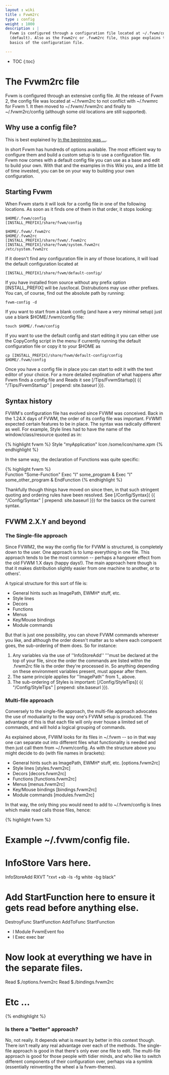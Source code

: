 ```yaml
---
layout : wiki
title : Fvwm2rc
type : config
weight : 1000
description : |
  Fvwm is configured through a configuration file located at ~/.fvwm/config
  (default). Also as the Fvwm2rc or .fvwm2rc file, this page explains the
  basics of the configuration file.

---
```

* TOC
{:toc}

# The Fvwm2rc file

Fvwm is configured through an extensive config file. At the release of Fvwm 2,
the config file was located at ~/.fvwm2rc to not conflict with ~/.fvwmrc for Fvwm 1.
It then moved to ~/.fvwm/.fvwm2rc and finally to ~/.fvwm2rc/config (although some old
locations are still supported).

## Why use a config file?

This is best explained by [In the beginning was ...](
http://www.xteddy.org/fvwm/user_enumerate.html).

In short Fvwm has hundreds of options available. The most efficient way to configure
them and build a custom setup is to use a configuration file. Fvwm now comes with
a default config file you can use as a base and edit to build your own. With that
and the examples in this Wiki you, and a little bit of time invested, you can be
on your way to building your own configuration.

## Starting Fvwm

When Fvwm starts it will look for a config file in one of the following locations.
As soon as it finds one of them in that order, it stops looking:

    $HOME/.fvwm/config
    [INSTALL_PREFIX]/share/fvwm/config

    $HOME/.fvwm/.fvwm2rc
    $HOME/.fvwm2rc
    [INSTALL_PREFIX]/share/fvwm/.fvwm2rc
    [INSTALL_PREFIX]/share/fvwm/system.fvwm2rc
    /etc/system.fvwm2rc

If it doesn't find any configuration file in any of those locations, it will load the
default configuration located at

    [INSTALL_PREFIX]/share/fvwm/default-config/

If you have installed from source without any prefix option [INSTALL_PREFIX]
will be /usr/local. Distrubutions may use other prefixes.  You can, of
course, find out the absolute path by running:

    fvwm-config -d

If you want to start from a blank config (and have a very minimal setup) just
use a blank $HOME/.fvwm/config file:

    touch $HOME/.fvwm/config

If you want to use the default config and start editing it you can either use the
CopyConfig script in the menu if currently running the default configuration file
or copy it to your $HOME as

    cp [INSTALL_PREFIX]/share/fvwm/default-config/config $HOME/.fvwm/config

Once you have a config file in place you can start to edit it with the text
editor of your choice. For a more detailed explination of what happens
after Fvwm finds a config file and Reads it see [/Tips/FvwmStartup](
{{ "/Tips/FvwmStartup" | prepend: site.baseurl }}).


## Syntax history

FVWM's configuration file has evolved since FVWM was conceived.  Back in
the 1.24.X days of FVWM, the order of its config file was important.
FVWM1 expected certain features to be in place.  The syntax was radically
different as well.  For example, Style lines had to have the name of the
window/class/resource quoted as in:

{% highlight fvwm %}
Style "myApplication" Icon /some/icon/name.xpm
{% endhighlight %}

In the same way, the declaration of Functions was quite specific:

{% highlight fvwm %}    
Function "Some-Function"
    Exec "I" some_program &
    Exec "I" some_other_program &
EndFunction
{% endhighlight %}
    
Thankfully though things have moved on since then, in that such stringent
quoting and ordering rules have been resolved. See [/Config/Syntax](
{{ "/Config/Syntax" | prepend: site.baseurl }}) for the basics on
the current syntax.

## FVWM 2.X.Y and beyond

### The Single-file approach

Since FVWM2, the way the config file for FVWM is structured, is completely
down to the user.   One approach is to lump everything in one file.  This
approach tends to be the most common -- perhaps a hangover effect from the
old FVWM 1.X days (happy days!).  The main approach here though is that
it makes distribution slightly easier from one machine to another, or to
others'.  

A typical structure for this sort of file is:

* General hints such as ImagePath, EWMH* stuff, etc.
* Style lines
* Decors
* Functions
* Menus
* Key/Mouse bindings
* Module commands

But that is just one possibility, you can shove FVWM commands wherever you
like, and although the order doesn't matter as to where each compoent
goes, the sub-ordering of them does.  So for instance:

1. Any variables via the use of ''InfoStoreAdd'' '''must be
   declared at the top of your file, since the order the commands are listed
   within the .fvwm2rc file is the order they're processed in.  So anything
   depending on these environment variables present, must appear after
   them.
2. The same principle applies for ''ImagePath'' from 1., above.
3. The sub-ordering of Styles is important: [/Config/StyleTips](
   {{ "/Config/StyleTips" | prepend: site.baseurl }}).

### Multi-file approach

Conversely to the single-file approach, the multi-file approach advocates
the use of modualarity to the way one's FVWM setup is produced.  The
advantage of this is that each file will only ever house a limited set of
commands, and will hold a logical grouping of commands.  

As explained above, FVWM looks for its files in
~/.fvwm -- so in that way one can separate out into different files what
functionality is needed and then just call them from ~/.fvwm/config. As
with the structure above you might decide to do (with file names in
brackets):

* General hints such as ImagePath, EWMH* stuff, etc.   [options.fvwm2rc]
* Style lines                                          [styles.fvwm2rc]
* Decors                                               [decors.fvwm2rc]
* Functions                                            [functions.fvwm2rc]
* Menus                                                [menus.fvwm2rc]
* Key/Mouse bindings                                   [bindings.fvwm2rc]
* Module commands                                      [modules.fvwm2rc]

In that way, the only thing you would need to add to ~/.fvwm/config
is lines which make read calls those files, hence:

{% highlight fvwm %}
# Example ~/.fvwm/config file.
#

# InfoStore Vars here.
InfoStoreAdd RXVT "rxvt +sb -ls -fg white -bg black"

# Add StartFunction here to ensure it gets read before anything else.
DestroyFunc StartFunction
AddToFunc   StartFunction
+ I Module FvwmEvent foo
+ I Exec exec bar
    
# Now look at everything we have in the separate files.
Read $./options.fvwm2rc
Read $./bindings.fvwm2rc
# Etc ...
{% endhighlight %}

### Is there a "better" approach?

No, not really.  It depends what is meant by better in this context
though.  There isn't really any real advantage over each of the methods.
The single-file approach is good in that there's only ever one file to
edit.  The multi-file approach is good for those people with tidier minds,
and who like to switch different components of their configuration over,
perhaps via a symlink (essentially reinventing the wheel a la
fvwm-themes).

